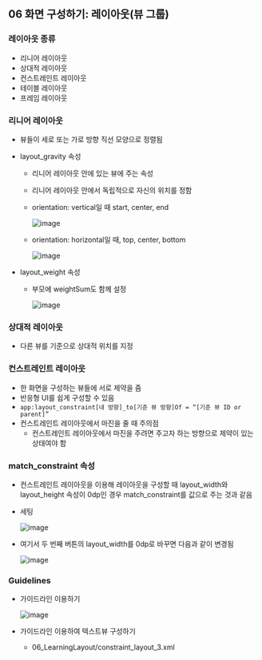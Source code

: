 ## 06 화면 구성하기: 레이아웃(뷰 그룹)

### 레이아웃 종류

- 리니어 레이아웃
- 상대적 레이아웃
- 컨스트레인트 레이아웃
- 테이블 레이아웃
- 프레임 레이아웃

### 리니어 레이아웃

- 뷰들이 세로 또는 가로 방향 직선 모양으로 정렬됨
- layout_gravity 속성
    - 리니어 레이아웃 안에 있는 뷰에 주는 속성
    - 리니어 레이아웃 안에서 독립적으로 자신의 위치를 정함
    - orientation: vertical일 때 start, center, end
        
        ![image](https://github.com/sangeun99/hyundai-it-e-msa-fullstack/assets/63828057/f0088d8a-2f9b-48fb-8f36-d793e8f2540f)

    - orientation: horizontal일 때, top, center, bottom
        
        ![image](https://github.com/sangeun99/hyundai-it-e-msa-fullstack/assets/63828057/a04bf3fd-3ed0-4991-9fe4-081b29c959e2)
        
- layout_weight 속성
    - 부모에 weightSum도 함께 설정
        
        ![image](https://github.com/sangeun99/hyundai-it-e-msa-fullstack/assets/63828057/12261926-ca38-4fe7-a8d1-db2cd2f90fee)
        

### 상대적 레이아웃

- 다른 뷰를 기준으로 상대적 위치를 지정

### 컨스트레인트 레이아웃

- 한 화면을 구성하는 뷰들에 서로 제약을 줌
- 반응형 UI를 쉽게 구성할 수 있음
- `app:layout_constraint[내 방향]_to[기준 뷰 방향]Of = “[기준 뷰 ID or parent]”`
- 컨스트레인트 레이아웃에서 마진을 줄 때 주의점
    - 컨스트레인트 레이아웃에서 마진을 주려면 주고자 하는 방향으로 제약이 있는 상태여야 함

### match_constraint 속성

- 컨스트레인트 레이아웃을 이용해 레이아웃을 구성할 때 layout_width와 layout_height 속성이 0dp인 경우 match_constraint를 값으로 주는 것과 같음
- 세팅
    
    ![image](https://github.com/sangeun99/hyundai-it-e-msa-fullstack/assets/63828057/fb91e0de-2688-4719-91e8-015eee4863d5)
    
- 여기서 두 번째 버튼의 layout_width를 0dp로 바꾸면 다음과 같이 변경됨
    
    ![image](https://github.com/sangeun99/hyundai-it-e-msa-fullstack/assets/63828057/88a61b72-27e5-49fe-8cbd-886d1cf269eb)
    

### Guidelines

- 가이드라인 이용하기
    
    ![image](https://github.com/sangeun99/hyundai-it-e-msa-fullstack/assets/63828057/de13e174-a88a-4e04-8ddf-66c73e1e9bfa)

- 가이드라인 이용하여 텍스트뷰 구성하기
    - 06_LearningLayout/constraint_layout_3.xml